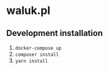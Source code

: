 # waluk.pl

## Development installation
1. `docker-compose up`
2. `composer install`
3. `yarn install`

